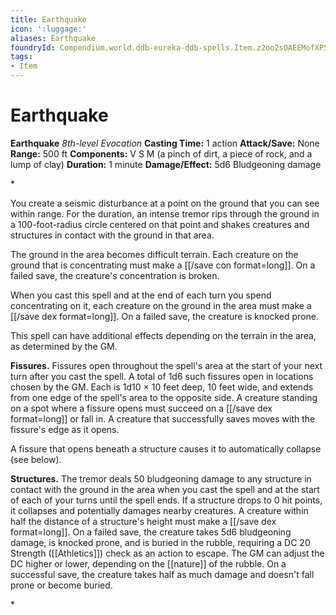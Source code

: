 ```yaml
---
title: Earthquake
icon: ':luggage:'
aliases: Earthquake
foundryId: Compendium.world.ddb-eureka-ddb-spells.Item.z2oo2sOAEEMofXP5
tags:
- Item
---
```


# Earthquake

**Earthquake**
_8th-level Evocation_
**Casting Time:** 1 action
**Attack/Save:** None
**Range:** 500 ft
**Components:** V S M (a pinch of dirt, a piece of rock, and a lump of clay)
**Duration:** 1 minute
**Damage/Effect:** 5d6 Bludgeoning damage

*<p>You create a seismic disturbance at a point on the ground that you can see within range. For the duration, an intense tremor rips through the ground in a 100-foot-radius circle centered on that point and shakes creatures and structures in contact with the ground in that area.

The ground in the area becomes difficult terrain. Each creature on the ground that is concentrating must make a [[/save con format=long]]. On a failed save, the creature's concentration is broken.

When you cast this spell and at the end of each turn you spend concentrating on it, each creature on the ground in the area must make a [[/save dex format=long]]. On a failed save, the creature is knocked prone.

This spell can have additional effects depending on the terrain in the area, as determined by the GM.

**Fissures.** Fissures open throughout the spell's area at the start of your next turn after you cast the spell. A total of 1d6 such fissures open in locations chosen by the GM. Each is 1d10 × 10 feet deep, 10 feet wide, and extends from one edge of the spell's area to the opposite side. A creature standing on a spot where a fissure opens must succeed on a [[/save dex format=long]] or fall in. A creature that successfully saves moves with the fissure's edge as it opens.

A fissure that opens beneath a structure causes it to automatically collapse (see below).

**Structures.** The tremor deals 50 bludgeoning damage to any structure in contact with the ground in the area when you cast the spell and at the start of each of your turns until the spell ends. If a structure drops to 0 hit points, it collapses and potentially damages nearby creatures. A creature within half the distance of a structure's height must make a [[/save dex format=long]]. On a failed save, the creature takes 5d6 bludgeoning damage, is knocked prone, and is buried in the rubble, requiring a DC 20 Strength ([[Athletics]]) check as an action to escape. The GM can adjust the DC higher or lower, depending on the [[nature]] of the rubble. On a successful save, the creature takes half as much damage and doesn't fall prone or become buried.</p>*